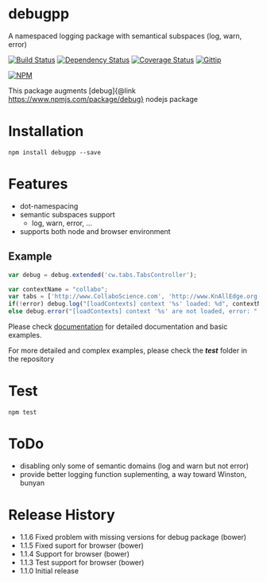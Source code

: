 # debugpp

A namespaced logging package with semantical subspaces (log, warn, error)

[![Build Status](https://travis-ci.org/mprinc/debugpp.svg)](https://travis-ci.org/mprinc/debugpp)
[![Dependency Status](https://david-dm.org/mprinc/debugpp.svg)](https://david-dm.org/mprinc/debugpp)
[![Coverage Status](https://img.shields.io/coveralls/mprinc/debugpp.svg)](https://coveralls.io/r/mprinc/debugpp)
[![Gittip](http://img.shields.io/gittip/mprinc.png)](https://www.gittip.com/mprinc/)

[![NPM](https://nodei.co/npm/debugpp.png?downloads=true&stars=true)](https://nodei.co/npm/debugpp/)

This package augments [debug]{@link https://www.npmjs.com/package/debug} nodejs package

# Installation
	npm install debugpp --save

# Features

* dot-namespacing
* semantic subspaces support
	* log, warn, error, ...
* supports both node and browser environment

## Example

```js
var debug = debug.extended('cw.tabs.TabsController');

var contextName = "collabo";
var tabs = ['http://www.CollaboScience.com', 'http://www.KnAllEdge.org', 'http://www.CollaboArte.com'];
if(!error) debug.log("[loadContexts] context '%s' loaded: %d", contextName, tabs.length);
else debug.error("[loadContexts] context '%s' are not loaded, error: ", contextName, error);
```

Please check [documentation](http://mprinc.github.io/debugpp/ "debugpp Documentation") for detailed documentation and basic examples.

For more detailed and complex examples, please check the ***test*** folder in the repository

# Test
	npm test

# ToDo

* disabling only some of semantic domains (log and warn but not error)
* provide better logging function suplementing, a way toward Winston, bunyan

# Release History
* 1.1.6 Fixed problem with missing versions for debug package (bower)
* 1.1.5 Fixed suport for browser (bower)
* 1.1.4 Support for browser (bower)
* 1.1.3 Test support for browser (bower)
* 1.1.0 Initial release